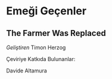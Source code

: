 # Emeği Geçenler

## The Farmer Was Replaced

_Geliştiren_ Timon Herzog


Çeviriye Katkıda Bulunanlar:

Davide Altamura